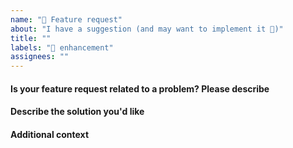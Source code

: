 ```yaml
---
name: "🤿 Feature request"
about: "I have a suggestion (and may want to implement it 🙂)"
title: ""
labels: "🤿 enhancement"
assignees: ""
---
```


#### Is your feature request related to a problem? Please describe

<!-- A clear and concise description of what the problem is. Ex. I have an issue when [...] -->

#### Describe the solution you'd like

<!-- A clear and concise description of what you want to happen. Add any considered drawbacks. -->

#### Additional context

<!-- Add any other context or screenshots about the feature request here. -->
